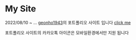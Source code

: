 # My Site

2022/08/10 ~ ...
[geonho1943](https://github.com/geonho1943)의 포트폴리오 사이트 입니다
[click me](https://geonho1943.github.io)

포트폴리오 사이트의 카카오톡 아이콘은 모바일환경에서만 지원 됩니다
